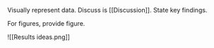 Visually represent data. Discuss is [[Discussion]].
State key findings.


For figures, provide figure.

![[Results ideas.png]]